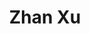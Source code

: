 ---
# Display name
title: Zhan Xu
home_page: 

# Is this the primary user of the site?
superuser: false

highlight_name: false
---